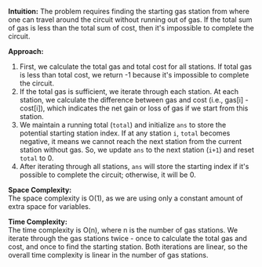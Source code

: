 **Intuition:**
The problem requires finding the starting gas station from where one can travel around the circuit without running out of gas. If the total sum of gas is less than the total sum of cost, then it's impossible to complete the circuit.

**Approach:**
1. First, we calculate the total gas and total cost for all stations. If total gas is less than total cost, we return -1 because it's impossible to complete the circuit.
2. If the total gas is sufficient, we iterate through each station. At each station, we calculate the difference between gas and cost (i.e., gas[i] - cost[i]), which indicates the net gain or loss of gas if we start from this station.
3. We maintain a running total (`total`) and initialize `ans` to store the potential starting station index. If at any station `i`, `total` becomes negative, it means we cannot reach the next station from the current station without gas. So, we update `ans` to the next station (`i+1`) and reset `total` to 0.
4. After iterating through all stations, `ans` will store the starting index if it's possible to complete the circuit; otherwise, it will be 0.

**Space Complexity:**  
The space complexity is O(1), as we are using only a constant amount of extra space for variables.

**Time Complexity:**  
The time complexity is O(n), where n is the number of gas stations. We iterate through the gas stations twice - once to calculate the total gas and cost, and once to find the starting station. Both iterations are linear, so the overall time complexity is linear in the number of gas stations.